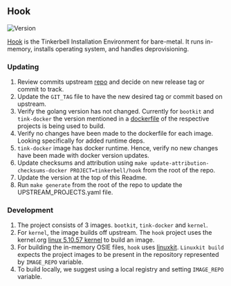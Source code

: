 ## **Hook**
![Version](https://img.shields.io/badge/version-54bae38625828b69259eccb3357e13c269437e28-blue)

[Hook](https://github.com/tinkerbell/hook) is the Tinkerbell Installation Environment for bare-metal. It runs in-memory, installs operating system, and handles deprovisioning.

### Updating

1. Review commits upstream [repo](https://github.com/tinkerbell/hook) and decide on new release tag or commit to track.
1. Update the `GIT_TAG` file to have the new desired tag or commit based on upstream.
1. Verify the golang version has not changed. Currently for `bootkit` and `tink-docker` the version mentioned in a [dockerfile](https://github.com/tinkerbell/hook/blob/5.10.57/tink-docker/Dockerfile#L3) of the respective projects is being used to build.
1. Verify no changes have been made to the dockerfile for each image. Looking specifically for added runtime deps.
1. `tink-docker` image has docker runtime. Hence, verify no new changes have been made with docker version updates.
1. Update checksums and attribution using `make update-attribution-checksums-docker PROJECT=tinkerbell/hook` from the root of the repo.
1. Update the version at the top of this Readme.
1. Run `make generate` from the root of the repo to update the UPSTREAM_PROJECTS.yaml file.

### Development
1. The project consists of 3 images. `bootkit`, `tink-docker` and `kernel`.
1. For `kernel`, the image builds off upstream. The `hook` project uses the kernel.org [linux 5.10.57 kernel](https://mirrors.edge.kernel.org/pub/linux/kernel/v5.x/linux-5.10.57.tar.xz) to build an image.
1. For building the in-memory OSIE files, `hook` uses [linuxkit](https://github.com/linuxkit/linuxkit). `Linuxkit build` expects the project images to be present in the repository represented by `IMAGE_REPO` variable.
1. To build locally, we suggest using a local registry and setting `IMAGE_REPO` variable.